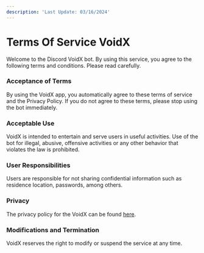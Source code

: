```yaml
---
description: 'Last Update: 03/16/2024'
---
```


# Terms Of Service VoidX

Welcome to the Discord VoidX bot. By using this service, you agree to the following terms and conditions. Please read carefully.

### Acceptance of Terms

By using the VoidX app, you automatically agree to these terms of service and the Privacy Policy. If you do not agree to these terms, please stop using the bot immediately.

### Acceptable Use

VoidX is intended to entertain and serve users in useful activities. Use of the bot for illegal, abusive, offensive activities or any other behavior that violates the law is prohibited.

### User Responsibilities

Users are responsible for not sharing confidential information such as residence location, passwords, among others.

### Privacy

The privacy policy for the VoidX can be found [here](pp.md).

### Modifications and Termination

VoidX reserves the right to modify or suspend the service at any time.
